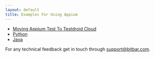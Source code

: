 ```yaml
---
layout: default
title: Examples For Using Appium
---
```


* [Moving Appium Test To Testdroid Cloud](moving-tests-to-cloud)
* [Python](python)
* [Java](java)

For any technical feedback get in touch through <support@bitbar.com>.
